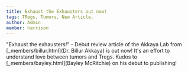 ```yaml
---
title: Exhaust the Exhausters out now!
tags: TRegs, Tumors, New Article, 
author: Admin
member: harrison
---
```


"Exhaust the exhausters!" - Debut review article of the Akkaya Lab from [_members/billur.html](Dr. Billur Akkaya) is out now! It's an effort to understand love between tumors and Tregs. Kudos to [_members/bayley.html](Bayley McRitchie) on his debut to publishing!
